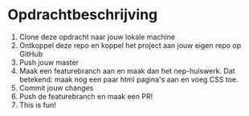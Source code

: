 # Opdrachtbeschrijving

1. Clone deze opdracht naar jouw lokale machine
2. Ontkoppel deze repo en koppel het project aan jouw eigen repo op GitHub
3. Push jouw master
4. Maak een featurebranch aan en maak dan het nep-huiswerk. Dat betekend: maak nog een paar html pagina's aan en voeg CSS toe.
5. Commit jouw changes
6. Push de featurebranch en maak een PR!
7. This is fun!